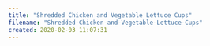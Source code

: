 ```yaml
---
title: "Shredded Chicken and Vegetable Lettuce Cups"
filename: "Shredded-Chicken-and-Vegetable-Lettuce-Cups"
created: 2020-02-03 11:07:31
---
```

